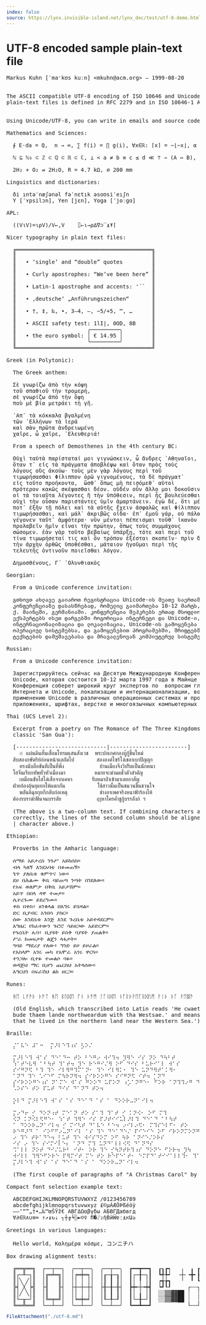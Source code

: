 ```yaml
---
index: false
source: https://lynx.invisible-island.net/lynx_doc/test/utf-8-demo.html
---
```


# UTF-8 encoded sample plain-text file

<pre>
Markus Kuhn [ˈmaʳkʊs kuːn] &lt;mkuhn@acm.org> — 1999-08-20


The ASCII compatible UTF-8 encoding of ISO 10646 and Unicode
plain-text files is defined in RFC 2279 and in ISO 10646-1 Annex R.


Using Unicode/UTF-8, you can write in emails and source code things such as

Mathematics and Sciences:

  ∮ E⋅da = Q,  n → ∞, ∑ f(i) = ∏ g(i), ∀x∈ℝ: ⌈x⌉ = −⌊−x⌋, α ∧ ¬β = ¬(¬α ∨ β),

  ℕ ⊆ ℕ₀ ⊂ ℤ ⊂ ℚ ⊂ ℝ ⊂ ℂ, ⊥ < a ≠ b ≡ c ≤ d ≪ ⊤ ⇒ (A ⇔ B),

  2H₂ + O₂ ⇌ 2H₂O, R = 4.7 kΩ, ⌀ 200 mm

Linguistics and dictionaries:

  ði ıntəˈnæʃənəl fəˈnɛtık əsoʊsiˈeıʃn
  Y [ˈʏpsilɔn], Yen [jɛn], Yoga [ˈjoːgɑ]

APL:

  ((V⍳V)=⍳⍴V)/V←,V    ⌷←⍳→⍴∆∇⊃‾⍎⍕⌈

Nicer typography in plain text files:

  ╔══════════════════════════════════════════╗
  ║                                          ║
  ║   • ‘single’ and “double” quotes         ║
  ║                                          ║
  ║   • Curly apostrophes: “We’ve been here” ║
  ║                                          ║
  ║   • Latin-1 apostrophe and accents: '´`  ║
  ║                                          ║
  ║   • ‚deutsche‘ „Anführungszeichen“       ║
  ║                                          ║
  ║   • †, ‡, ‰, •, 3–4, —, −5/+5, ™, …      ║
  ║                                          ║
  ║   • ASCII safety test: 1lI|, 0OD, 8B     ║
  ║                      ╭─────────╮         ║
  ║   • the euro symbol: │ € 14.95 │         ║
  ║                      ╰─────────╯         ║
  ╚══════════════════════════════════════════╝

Greek (in Polytonic):

  The Greek anthem:

  Σὲ γνωρίζω ἀπὸ τὴν κόψη
  τοῦ σπαθιοῦ τὴν τρομερή,
  σὲ γνωρίζω ἀπὸ τὴν ὄψη
  ποὺ μὲ βία μετράει τὴ γῆ.

  ᾿Απ᾿ τὰ κόκκαλα βγαλμένη
  τῶν ῾Ελλήνων τὰ ἱερά
  καὶ σὰν πρῶτα ἀνδρειωμένη
  χαῖρε, ὦ χαῖρε, ᾿Ελευθεριά!

  From a speech of Demosthenes in the 4th century BC:

  Οὐχὶ ταὐτὰ παρίσταταί μοι γιγνώσκειν, ὦ ἄνδρες ᾿Αθηναῖοι,
  ὅταν τ᾿ εἰς τὰ πράγματα ἀποβλέψω καὶ ὅταν πρὸς τοὺς
  λόγους οὓς ἀκούω· τοὺς μὲν γὰρ λόγους περὶ τοῦ
  τιμωρήσασθαι Φίλιππον ὁρῶ γιγνομένους, τὰ δὲ πράγματ᾿ 
  εἰς τοῦτο προήκοντα,  ὥσθ᾿ ὅπως μὴ πεισόμεθ᾿ αὐτοὶ
  πρότερον κακῶς σκέψασθαι δέον. οὐδέν οὖν ἄλλο μοι δοκοῦσιν
  οἱ τὰ τοιαῦτα λέγοντες ἢ τὴν ὑπόθεσιν, περὶ ἧς βουλεύεσθαι,
  οὐχὶ τὴν οὖσαν παριστάντες ὑμῖν ἁμαρτάνειν. ἐγὼ δέ, ὅτι μέν
  ποτ᾿ ἐξῆν τῇ πόλει καὶ τὰ αὑτῆς ἔχειν ἀσφαλῶς καὶ Φίλιππον
  τιμωρήσασθαι, καὶ μάλ᾿ ἀκριβῶς οἶδα· ἐπ᾿ ἐμοῦ γάρ, οὐ πάλαι
  γέγονεν ταῦτ᾿ ἀμφότερα· νῦν μέντοι πέπεισμαι τοῦθ᾿ ἱκανὸν
  προλαβεῖν ἡμῖν εἶναι τὴν πρώτην, ὅπως τοὺς συμμάχους
  σώσομεν. ἐὰν γὰρ τοῦτο βεβαίως ὑπάρξῃ, τότε καὶ περὶ τοῦ
  τίνα τιμωρήσεταί τις καὶ ὃν τρόπον ἐξέσται σκοπεῖν· πρὶν δὲ
  τὴν ἀρχὴν ὀρθῶς ὑποθέσθαι, μάταιον ἡγοῦμαι περὶ τῆς
  τελευτῆς ὁντινοῦν ποιεῖσθαι λόγον.

  Δημοσθένους, Γ´ ᾿Ολυνθιακὸς

Georgian:

  From a Unicode conference invitation:

  გთხოვთ ახლავე გაიაროთ რეგისტრაცია Unicode-ის მეათე საერთაშორისო
  კონფერენციაზე დასასწრებად, რომელიც გაიმართება 10-12 მარტს,
  ქ. მაინცში, გერმანიაში. კონფერენცია შეჰკრებს ერთად მსოფლიოს
  ექსპერტებს ისეთ დარგებში როგორიცაა ინტერნეტი და Unicode-ი,
  ინტერნაციონალიზაცია და ლოკალიზაცია, Unicode-ის გამოყენება
  ოპერაციულ სისტემებსა, და გამოყენებით პროგრამებში, შრიფტებში,
  ტექსტების დამუშავებასა და მრავალენოვან კომპიუტერულ სისტემებში.

Russian:

  From a Unicode conference invitation:

  Зарегистрируйтесь сейчас на Десятую Международную Конференцию по
  Unicode, которая состоится 10-12 марта 1997 года в Майнце в Германии.
  Конференция соберет широкий круг экспертов по  вопросам глобального
  Интернета и Unicode, локализации и интернационализации, воплощению и
  применению Unicode в различных операционных системах и программных
  приложениях, шрифтах, верстке и многоязычных компьютерных системах.

Thai (UCS Level 2):

  Excerpt from a poetry on The Romance of The Three Kingdoms (a Chinese
  classic 'San Gua'):

  [----------------------------|------------------------]
    ๏ แผ่นดินฮั่นเสื่อมโทรมแสนสังเวช  พระปกเกศกองบู๊กู้ขึ้นใหม่
  สิบสองกษัตริย์ก่อนหน้าแลถัดไป       สององค์ไซร้โง่เขลาเบาปัญญา
    ทรงนับถือขันทีเป็นที่พึ่ง           บ้านเมืองจึงวิปริตเป็นนักหนา
  โฮจิ๋นเรียกทัพทั่วหัวเมืองมา         หมายจะฆ่ามดชั่วตัวสำคัญ
    เหมือนขับไสไล่เสือจากเคหา      รับหมาป่าเข้ามาเลยอาสัญ
  ฝ่ายอ้องอุ้นยุแยกให้แตกกัน          ใช้สาวนั้นเป็นชนวนชื่นชวนใจ
    พลันลิฉุยกุยกีกลับก่อเหตุ          ช่างอาเพศจริงหนาฟ้าร้องไห้
  ต้องรบราฆ่าฟันจนบรรลัย           ฤๅหาใครค้ำชูกู้บรรลังก์ ฯ

  (The above is a two-column text. If combining characters are handled
  correctly, the lines of the second column should be aligned with the
  | character above.)

Ethiopian:

  Proverbs in the Amharic language:

  ሰማይ አይታረስ ንጉሥ አይከሰስ።
  ብላ ካለኝ እንደአባቴ በቆመጠኝ።
  ጌጥ ያለቤቱ ቁምጥና ነው።
  ደሀ በሕልሙ ቅቤ ባይጠጣ ንጣት በገደለው።
  የአፍ ወለምታ በቅቤ አይታሽም።
  አይጥ በበላ ዳዋ ተመታ።
  ሲተረጉሙ ይደረግሙ።
  ቀስ በቀስ፥ ዕንቁላል በእግሩ ይሄዳል።
  ድር ቢያብር አንበሳ ያስር።
  ሰው እንደቤቱ እንጅ እንደ ጉረቤቱ አይተዳደርም።
  እግዜር የከፈተውን ጉሮሮ ሳይዘጋው አይድርም።
  የጎረቤት ሌባ፥ ቢያዩት ይስቅ ባያዩት ያጠልቅ።
  ሥራ ከመፍታት ልጄን ላፋታት።
  ዓባይ ማደሪያ የለው፥ ግንድ ይዞ ይዞራል።
  የእስላም አገሩ መካ የአሞራ አገሩ ዋርካ።
  ተንጋሎ ቢተፉ ተመልሶ ባፉ።
  ወዳጅህ ማር ቢሆን ጨርስህ አትላሰው።
  እግርህን በፍራሽህ ልክ ዘርጋ።

Runes:

  ᚻᛖ ᚳᚹᚫᚦ ᚦᚫᛏ ᚻᛖ ᛒᚢᛞᛖ ᚩᚾ ᚦᚫᛗ ᛚᚪᚾᛞᛖ ᚾᚩᚱᚦᚹᛖᚪᚱᛞᚢᛗ ᚹᛁᚦ ᚦᚪ ᚹᛖᛥᚫ

  (Old English, which transcribed into Latin reads 'He cwaeth that he
  bude thaem lande northweardum with tha Westsae.' and means 'He said
  that he lived in the northern land near the Western Sea.')

Braille:

  ⡌⠁⠧⠑ ⠼⠁⠒  ⡍⠜⠇⠑⠹⠰⠎ ⡣⠕⠌

  ⡍⠜⠇⠑⠹ ⠺⠁⠎ ⠙⠑⠁⠙⠒ ⠞⠕ ⠃⠑⠛⠔ ⠺⠊⠹⠲ ⡹⠻⠑ ⠊⠎ ⠝⠕ ⠙⠳⠃⠞
  ⠱⠁⠞⠑⠧⠻ ⠁⠃⠳⠞ ⠹⠁⠞⠲ ⡹⠑ ⠗⠑⠛⠊⠌⠻ ⠕⠋ ⠙⠊⠎ ⠃⠥⠗⠊⠁⠇ ⠺⠁⠎
  ⠎⠊⠛⠝⠫ ⠃⠹ ⠹⠑ ⠊⠇⠻⠛⠹⠍⠁⠝⠂ ⠹⠑ ⠊⠇⠻⠅⠂ ⠹⠑ ⠥⠝⠙⠻⠞⠁⠅⠻⠂
  ⠁⠝⠙ ⠹⠑ ⠡⠊⠑⠋ ⠍⠳⠗⠝⠻⠲ ⡎⠊⠗⠕⠕⠛⠑ ⠎⠊⠛⠝⠫ ⠊⠞⠲ ⡁⠝⠙
  ⡎⠊⠗⠕⠕⠛⠑⠰⠎ ⠝⠁⠍⠑ ⠺⠁⠎ ⠛⠕⠕⠙ ⠥⠏⠕⠝ ⠰⡡⠁⠝⠛⠑⠂ ⠋⠕⠗ ⠁⠝⠹⠹⠔⠛ ⠙⠑ 
  ⠡⠕⠎⠑ ⠞⠕ ⠏⠥⠞ ⠙⠊⠎ ⠙⠁⠝⠙ ⠞⠕⠲

  ⡕⠇⠙ ⡍⠜⠇⠑⠹ ⠺⠁⠎ ⠁⠎ ⠙⠑⠁⠙ ⠁⠎ ⠁ ⠙⠕⠕⠗⠤⠝⠁⠊⠇⠲

  ⡍⠔⠙⠖ ⡊ ⠙⠕⠝⠰⠞ ⠍⠑⠁⠝ ⠞⠕ ⠎⠁⠹ ⠹⠁⠞ ⡊ ⠅⠝⠪⠂ ⠕⠋ ⠍⠹
  ⠪⠝ ⠅⠝⠪⠇⠫⠛⠑⠂ ⠱⠁⠞ ⠹⠻⠑ ⠊⠎ ⠏⠜⠞⠊⠊⠥⠇⠜⠇⠹ ⠙⠑⠁⠙ ⠁⠃⠳⠞
  ⠁ ⠙⠕⠕⠗⠤⠝⠁⠊⠇⠲ ⡊ ⠍⠊⠣⠞ ⠙⠁⠧⠑ ⠃⠑⠲ ⠔⠊⠇⠔⠫⠂ ⠍⠹⠎⠑⠇⠋⠂ ⠞⠕
  ⠗⠑⠛⠜⠙ ⠁ ⠊⠕⠋⠋⠔⠤⠝⠁⠊⠇ ⠁⠎ ⠹⠑ ⠙⠑⠁⠙⠑⠌ ⠏⠊⠑⠊⠑ ⠕⠋ ⠊⠗⠕⠝⠍⠕⠝⠛⠻⠹ 
  ⠔ ⠹⠑ ⠞⠗⠁⠙⠑⠲ ⡃⠥⠞ ⠹⠑ ⠺⠊⠎⠙⠕⠍ ⠕⠋ ⠳⠗ ⠁⠝⠊⠑⠌⠕⠗⠎ 
  ⠊⠎ ⠔ ⠹⠑ ⠎⠊⠍⠊⠇⠑⠆ ⠁⠝⠙ ⠍⠹ ⠥⠝⠙⠁⠇⠇⠪⠫ ⠙⠁⠝⠙⠎
  ⠩⠁⠇⠇ ⠝⠕⠞ ⠙⠊⠌⠥⠗⠃ ⠊⠞⠂ ⠕⠗ ⠹⠑ ⡊⠳⠝⠞⠗⠹⠰⠎ ⠙⠕⠝⠑ ⠋⠕⠗⠲ ⡹⠳
  ⠺⠊⠇⠇ ⠹⠻⠑⠋⠕⠗⠑ ⠏⠻⠍⠊⠞ ⠍⠑ ⠞⠕ ⠗⠑⠏⠑⠁⠞⠂ ⠑⠍⠏⠙⠁⠞⠊⠊⠁⠇⠇⠹⠂ ⠹⠁⠞
  ⡍⠜⠇⠑⠹ ⠺⠁⠎ ⠁⠎ ⠙⠑⠁⠙ ⠁⠎ ⠁ ⠙⠕⠕⠗⠤⠝⠁⠊⠇⠲

  (The first couple of paragraphs of "A Christmas Carol" by Dickens)

Compact font selection example text:

  ABCDEFGHIJKLMNOPQRSTUVWXYZ /0123456789
  abcdefghijklmnopqrstuvwxyz £©µÀÆÖÞßéöÿ
  –—‘“”„†•…‰™œŠŸž€ ΑΒΓΔΩαβγδω АБВГДабвгд
  ∀∂∈ℝ∧∪≡∞ ↑↗↨↻⇣ ┐┼╔╘░►☺♀ ﬁ�⑀₂ἠḂӥẄɐː⍎אԱა

Greetings in various languages:

  Hello world, Καλημέρα κόσμε, コンニチハ

Box drawing alignment tests:                                          █
                                                                      ▉
  ╔══╦══╗  ┌──┬──┐  ╭──┬──╮  ╭──┬──╮  ┏━━┳━━┓  ┎┒┏┑   ╷  ╻ ┏┯┓ ┌┰┐    ▊ ╱╲╱╲╳╳╳
  ║┌─╨─┐║  │╔═╧═╗│  │╒═╪═╕│  │╓─╁─╖│  ┃┌─╂─┐┃  ┗╃╄┙  ╶┼╴╺╋╸┠┼┨ ┝╋┥    ▋ ╲╱╲╱╳╳╳
  ║│╲ ╱│║  │║   ║│  ││ │ ││  │║ ┃ ║│  ┃│ ╿ │┃  ┍╅╆┓   ╵  ╹ ┗┷┛ └┸┘    ▌ ╱╲╱╲╳╳╳
  ╠╡ ╳ ╞╣  ├╢   ╟┤  ├┼─┼─┼┤  ├╫─╂─╫┤  ┣┿╾┼╼┿┫  ┕┛┖┚     ┌┄┄┐ ╎ ┏┅┅┓ ┋ ▍ ╲╱╲╱╳╳╳
  ║│╱ ╲│║  │║   ║│  ││ │ ││  │║ ┃ ║│  ┃│ ╽ │┃  ░░▒▒▓▓██ ┊  ┆ ╎ ╏  ┇ ┋ ▎
  ║└─╥─┘║  │╚═╤═╝│  │╘═╪═╛│  │╙─╀─╜│  ┃└─╂─┘┃  ░░▒▒▓▓██ ┊  ┆ ╎ ╏  ┇ ┋ ▏
  ╚══╩══╝  └──┴──┘  ╰──┴──╯  ╰──┴──╯  ┗━━┻━━┛           └╌╌┘ ╎ ┗╍╍┛ ┋  ▁▂▃▄▅▆▇█
</pre>

```js
FileAttachment("./utf-8.md")
```
